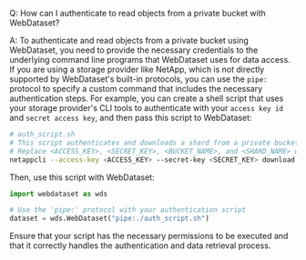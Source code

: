 Q: How can I authenticate to read objects from a private bucket with WebDataset?

A: To authenticate and read objects from a private bucket using WebDataset, you need to provide the necessary credentials to the underlying command line programs that WebDataset uses for data access. If you are using a storage provider like NetApp, which is not directly supported by WebDataset's built-in protocols, you can use the `pipe:` protocol to specify a custom command that includes the necessary authentication steps. For example, you can create a shell script that uses your storage provider's CLI tools to authenticate with your `access key id` and `secret access key`, and then pass this script to WebDataset:

```bash
# auth_script.sh
# This script authenticates and downloads a shard from a private bucket
# Replace <ACCESS_KEY>, <SECRET_KEY>, <BUCKET_NAME>, and <SHARD_NAME> with your actual values
netappcli --access-key <ACCESS_KEY> --secret-key <SECRET_KEY> download <BUCKET_NAME>/<SHARD_NAME>
```

Then, use this script with WebDataset:

```python
import webdataset as wds

# Use the 'pipe:' protocol with your authentication script
dataset = wds.WebDataset("pipe:./auth_script.sh")
```

Ensure that your script has the necessary permissions to be executed and that it correctly handles the authentication and data retrieval process.
